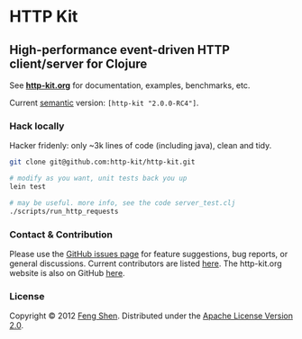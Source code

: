 # HTTP Kit

## High-performance event-driven HTTP client/server for Clojure

See **[http-kit.org](http://http-kit.org)** for documentation, examples, benchmarks, etc.

Current [semantic](http://semver.org/) version: `[http-kit "2.0.0-RC4"]`.

### Hack locally

Hacker fridenly: only ~3k lines of code (including java), clean and tidy.

```sh
git clone git@github.com:http-kit/http-kit.git

# modify as you want, unit tests back you up
lein test

# may be useful. more info, see the code server_test.clj
./scripts/run_http_requests

```

### Contact & Contribution

Please use the [GitHub issues page](https://github.com/http-kit/http-kit/issues) for feature suggestions, bug reports, or general discussions. Current contributors are listed [here](https://github.com/http-kit/http-kit/graphs/contributors). The http-kit.org website is also on GitHub [here](https://github.com/http-kit/http-kit.github.com).

### License

Copyright &copy; 2012 [Feng Shen](http://shenfeng.me/). Distributed under the [Apache License Version 2.0](http://www.apache.org/licenses/LICENSE-2.0.html).
